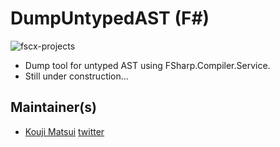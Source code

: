 # DumpUntypedAST (F#)

![fscx-projects](https://raw.githubusercontent.com/fscx-projects/fscx/master/docs/files/img/fscx_128.png)

* Dump tool for untyped AST using FSharp.Compiler.Service.
* Still under construction...

## Maintainer(s)

- [Kouji Matsui](https://github.com/kekyo) [twitter](https://twitter.com/kekyo2)
